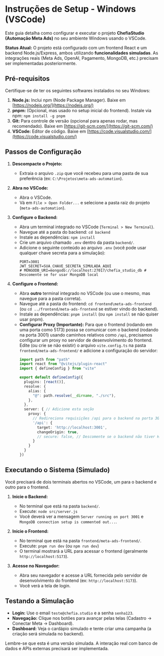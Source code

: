 # Instruções de Setup - Windows (VSCode)

Este guia detalha como configurar e executar o projeto **ChefiaStudio (Automação Meta Ads)** no seu ambiente Windows usando o VSCode.

**Status Atual:** O projeto está configurado com um frontend React e um backend Node.js/Express, ambos utilizando **funcionalidades simuladas**. As integrações reais (Meta Ads, OpenAI, Pagamento, MongoDB, etc.) precisam ser implementadas posteriormente.

## Pré-requisitos

Certifique-se de ter os seguintes softwares instalados no seu Windows:

1.  **Node.js:** Inclui npm (Node Package Manager). Baixe em [https://nodejs.org/](https://nodejs.org/)
2.  **pnpm:** (Opcional, mas usado no setup inicial do frontend). Instale via npm: `npm install -g pnpm`
3.  **Git:** Para controle de versão (opcional para apenas rodar, mas recomendado). Baixe em [https://git-scm.com/](https://git-scm.com/)
4.  **VSCode:** Editor de código. Baixe em [https://code.visualstudio.com/](https://code.visualstudio.com/)

## Passos de Configuração

1.  **Descompacte o Projeto:**
    *   Extraia o arquivo `.zip` que você recebeu para uma pasta de sua preferência (ex: `C:\Projetos\meta-ads-automation`).

2.  **Abra no VSCode:**
    *   Abra o VSCode.
    *   Vá em `File > Open Folder...` e selecione a pasta raiz do projeto (`meta-ads-automation`).

3.  **Configure o Backend:**
    *   Abra um terminal integrado no VSCode (`Terminal > New Terminal`).
    *   Navegue até a pasta do backend: `cd backend`
    *   Instale as dependências: `npm install`
    *   Crie um arquivo chamado `.env` dentro da pasta `backend/`.
    *   Adicione o seguinte conteúdo ao arquivo `.env` (você pode usar qualquer chave secreta para a simulação):
        ```env
        PORT=3001
        JWT_SECRET=SUA_CHAVE_SECRETA_SIMULADA_AQUI
        # MONGODB_URI=mongodb://localhost:27017/chefia_studio_db # Descomente se for usar MongoDB local
        ```

4.  **Configure o Frontend:**
    *   Abra **outro** terminal integrado no VSCode (ou use o mesmo, mas navegue para a pasta correta).
    *   Navegue até a pasta do frontend: `cd frontend\meta-ads-frontend` (ou `cd ../frontend/meta-ads-frontend` se estiver vindo do backend).
    *   Instale as dependências: `pnpm install` (ou `npm install` se não quiser usar pnpm).
    *   **Configurar Proxy (Importante):** Para que o frontend (rodando em uma porta como 5173) possa se comunicar com o backend (rodando na porta 3001) usando caminhos relativos como `/api`, precisamos configurar um proxy no servidor de desenvolvimento do frontend. Edite (ou crie se não existir) o arquivo `vite.config.ts` na pasta `frontend/meta-ads-frontend/` e adicione a configuração do servidor:
        ```typescript
        import path from "path"
        import react from "@vitejs/plugin-react"
        import { defineConfig } from "vite"
        
        export default defineConfig({
          plugins: [react()],
          resolve: {
            alias: {
              "@": path.resolve(__dirname, "./src"),
            },
          },
          server: { // Adicione esta seção
            proxy: {
              // Redireciona requisições /api para o backend na porta 3001
              '/api': {
                target: 'http://localhost:3001',
                changeOrigin: true,
                // secure: false, // Descomente se o backend não tiver HTTPS
              }
            }
          }
        })
        ```

## Executando o Sistema (Simulado)

Você precisará de dois terminais abertos no VSCode, um para o backend e outro para o frontend.

1.  **Inicie o Backend:**
    *   No terminal que está na pasta `backend/`.
    *   Execute: `node src/server.js`
    *   Você deverá ver a mensagem `Server running on port 3001` e `MongoDB connection setup is commented out...`.

2.  **Inicie o Frontend:**
    *   No terminal que está na pasta `frontend/meta-ads-frontend/`.
    *   Execute: `pnpm run dev` (ou `npm run dev`)
    *   O terminal mostrará a URL para acessar o frontend (geralmente `http://localhost:5173`).

3.  **Acesse no Navegador:**
    *   Abra seu navegador e acesse a URL fornecida pelo servidor de desenvolvimento do frontend (ex: `http://localhost:5173`).
    *   Você verá a tela de login.

## Testando a Simulação

*   **Login:** Use o email `teste@chefia.studio` e a senha `senha123`.
*   **Navegação:** Clique nos botões para avançar pelas telas (Cadastro -> Conectar Meta -> Dashboard).
*   **Dashboard:** Veja o cardápio simulado e tente criar uma campanha (a criação será simulada no backend).

Lembre-se que esta é uma versão simulada. A interação real com banco de dados e APIs externas precisará ser implementada.
